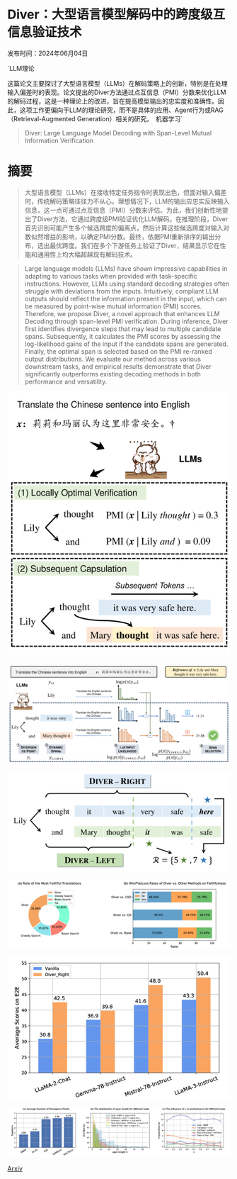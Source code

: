# Diver：大型语言模型解码中的跨度级互信息验证技术

发布时间：2024年06月04日

`LLM理论

这篇论文主要探讨了大型语言模型（LLMs）在解码策略上的创新，特别是在处理输入偏差时的表现。论文提出的Diver方法通过点互信息（PMI）分数来优化LLM的解码过程，这是一种理论上的改进，旨在提高模型输出的忠实度和准确性。因此，这项工作更偏向于LLM的理论研究，而不是具体的应用、Agent行为或RAG（Retrieval-Augmented Generation）相关的研究。` `机器学习`

> Diver: Large Language Model Decoding with Span-Level Mutual Information Verification

# 摘要

> 大型语言模型（LLMs）在接收特定任务指令时表现出色，但面对输入偏差时，传统解码策略往往力不从心。理想情况下，LLM的输出应忠实反映输入信息，这一点可通过点互信息（PMI）分数来评估。为此，我们创新性地提出了Diver方法，它通过跨度级PMI验证优化LLM解码。在推理阶段，Diver首先识别可能产生多个候选跨度的偏离点，然后计算这些候选跨度对输入对数似然增益的影响，以确定PMI分数。最终，依据PMI重新排序的输出分布，选出最优跨度。我们在多个下游任务上验证了Diver，结果显示它在性能和通用性上均大幅超越现有解码技术。

> Large language models (LLMs) have shown impressive capabilities in adapting to various tasks when provided with task-specific instructions. However, LLMs using standard decoding strategies often struggle with deviations from the inputs. Intuitively, compliant LLM outputs should reflect the information present in the input, which can be measured by point-wise mutual information (PMI) scores. Therefore, we propose Diver, a novel approach that enhances LLM Decoding through span-level PMI verification. During inference, Diver first identifies divergence steps that may lead to multiple candidate spans. Subsequently, it calculates the PMI scores by assessing the log-likelihood gains of the input if the candidate spans are generated. Finally, the optimal span is selected based on the PMI re-ranked output distributions. We evaluate our method across various downstream tasks, and empirical results demonstrate that Diver significantly outperforms existing decoding methods in both performance and versatility.

![Diver：大型语言模型解码中的跨度级互信息验证技术](../../../paper_images/2406.02120/x1.png)

![Diver：大型语言模型解码中的跨度级互信息验证技术](../../../paper_images/2406.02120/x2.png)

![Diver：大型语言模型解码中的跨度级互信息验证技术](../../../paper_images/2406.02120/x3.png)

![Diver：大型语言模型解码中的跨度级互信息验证技术](../../../paper_images/2406.02120/x4.png)

![Diver：大型语言模型解码中的跨度级互信息验证技术](../../../paper_images/2406.02120/x5.png)

![Diver：大型语言模型解码中的跨度级互信息验证技术](../../../paper_images/2406.02120/x6.png)

[Arxiv](https://arxiv.org/abs/2406.02120)